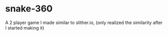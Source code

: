 # snake-360
A 2 player game I made similar to slither.io, (only realized the similarity after I started making it)
